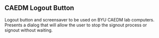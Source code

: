 ## CAEDM Logout Button

Logout button and screensaver to be used on BYU CAEDM lab computers. Presents a dialog that will allow the user to stop the signout process or signout without waiting.
